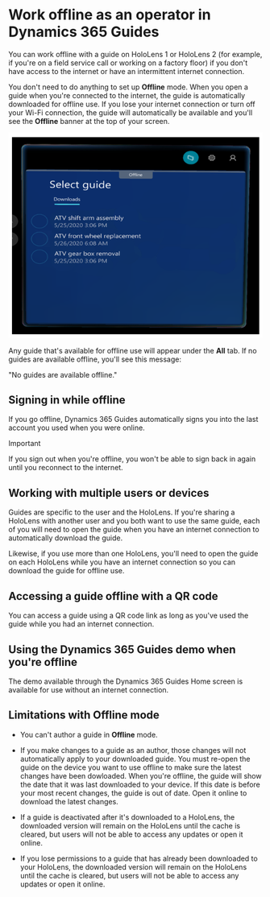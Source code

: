 

# Work offline as an operator in Dynamics 365 Guides

You can work offline with a guide on HoloLens 1 or HoloLens 2 (for example, if you're on a field service call or working on a factory floor) if you don't have access to the internet or have an intermittent internet connection. 

You don't need to do anything to set up **Offline** mode. When you open a guide when you're connected to the internet, the guide is automatically downloaded for offline use. If you lose your internet connection or turn off your Wi-Fi connection, the guide will automatically be available and you'll see the **Offline** banner at the top of your screen.

![Offline mode](media/offline-mode.PNG "Offline mode")

Any guide that's available for offline use will appear under the **All** tab. If no guides are available offline, you'll see this message: 

"No guides are available offline."

## Signing in while offline

If you go offline, Dynamics 365 Guides automatically signs you into the last account you used when you were online. 

> [!IMPORTANT]
> If you sign out when you're offline, you won't be able to sign back in again until you reconnect to the internet.

## Working with multiple users or devices

Guides are specific to the user and the HoloLens. If you're sharing a HoloLens with another user and you both want to use the same guide, each of you will need to open the guide when you have an internet connection to automatically download the guide. 

Likewise, if you use more than one HoloLens, you'll need to open the guide on each HoloLens while you have an internet connection so you can download the guide for offline use.

## Accessing a guide offline with a QR code

You can access a guide using a QR code link as long as you've used the guide while you had an internet connection.

## Using the Dynamics 365 Guides demo when you're offline

The demo available through the Dynamics 365 Guides Home screen is available for use without an internet connection.

## Limitations with Offline mode

- You can't author a guide in **Offline** mode.

- If you make changes to a guide as an author, those changes will not automatically apply to your downloaded guide. You must re-open the guide on the device you want to use offline to make sure the latest changes have been dowloaded. When you're offline, the guide will show the date that it was last downloaded to your device. If this date is before your most recent changes, the guide is out of date. Open it online to download the latest changes.

- If a guide is deactivated after it's downloaded to a HoloLens, the downloaded version will remain on the HoloLens until the cache is cleared, but users will not be able to access any updates or open it online.

- If you lose permissions to a guide that has already been downloaded to your HoloLens, the downloaded version will remain on the HoloLens until the cache is cleared, but users will not be able to access any updates or open it online. 



